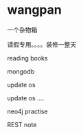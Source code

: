# wangpan
一个杂物箱

请假专用。。。。装修一整天


reading books

mongodb

update os

update os ....

neo4j practise

REST note
